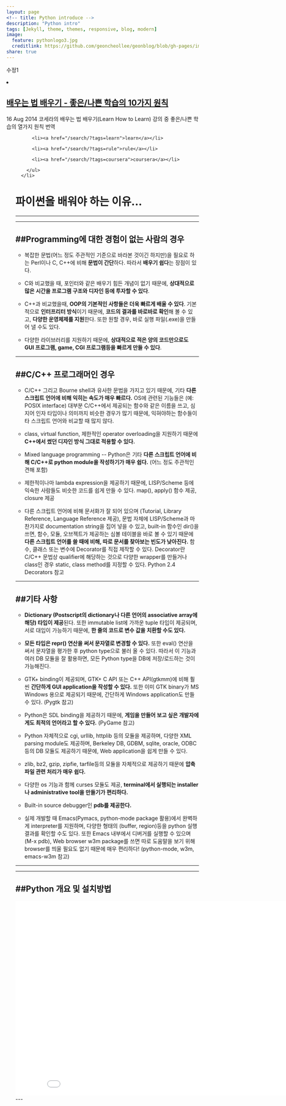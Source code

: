 ```yaml
---
layout: page
<!-- title: Python introduce -->
description: "Python intro"
tags: [Jekyll, theme, themes, responsive, blog, modern]
image:
  feature: pythonlogo3.jpg
  creditlink: https://github.com/geoncheollee/geonblog/blob/gh-pages/images/pythonlogo2.JPG
share: true
---
```


수정1

<html>
<body>
<!-- <a href="/blog/2014/08/16/rules-of-good-bad-studying/">배우는 법 배우기 - 좋은/나쁜 학습의 10가지 원칙</a> -->
<!-- 2014-11-01-Python_start.md -->
      <li>
        <h2>
          <a href="/geonblog/2014/11/01/Python_start/">배우는 법 배우기 - 좋은/나쁜 학습의 10가지 원칙</a>
        </h2>
        <p>
          <span class="date">16 Aug 2014</span>
          <span class="description">코세라의 배우는 법 배우기(Learn How to Learn) 강의 중 좋은/나쁜 학습의 열가지 원칙 번역</span>
        </p>
        <ul class="tags cf">
          
          <li><a href="/search/?tags=learn">learn</a></li>
          
          <li><a href="/search/?tags=rule">rule</a></li>
          
          <li><a href="/search/?tags=coursera">coursera</a></li>
          
        </ul>
      </li>
</body>
</html>

# 파이썬을 배워야 하는 이유...
---
---

##Programming에 대한 경험이 없는 사람의 경우
---

- 복잡한 문법(어느 정도 주관적인 기준으로 바라본 것이긴 하지만)을 필요로 하는 Perl이나 C, C++에 비해 **문법이 간단**하다. 따라서 **배우기 쉽다**는 장점이 있다.

- C와 비교했을 때, 포인터와 같은 배우기 힘든 개념이 없기 때문에, **상대적으로 많은 시간을 프로그램 구조와 디자인 등에 투자할 수 있다**.

- C++과 비교했을때, **OOP의 기본적인 사항들은 더욱 빠르게 배울 수 있다**.
  기본적으로 **인터프리터 방식**이기 때문에, **코드의 결과를 바로바로 확인**해 볼 수 있고, **다양한 운영체제를 지원**한다.      또한 원할 경우, 바로 실행 파일(.exe)을 만들어 낼 수도 있다.

- 다양한 라이브러리를 지원하기 때문에, **상대적으로 적은 양의 코드만으로도 GUI 프로그램, game, CGI 프로그램등을 빠르게 만들 수 있다**.

---

##C/C++ 프로그래머인 경우
---

- C/C++ 그리고 Bourne shell과 유사한 문법을 가지고 있기 때문에, 기타 **다른 스크립트 언어에 비해 익히는 속도가 매우 빠르다.**
OS에 관련된 기능들은 (예: POSIX interface) 대부분 C/C++에서 제공되는 함수와 같은 이름을 쓰고, 심지어 인자 타입이나 의미까지 비슷한 경우가 많기 때문에, 익혀야하는 함수들이 타 스크립트 언어와 비교할 때 많지 않다.

- class, virtual function, 제한적인 operator overloading을 지원하기 때문에 **C++에서 썼던 디자인 방식 그대로 적용할 수 있다.**

- Mixed language programming -- Python은 기타 **다른 스크립트 언어에 비해 C/C++로 python module을 작성하기가 매우 쉽다.** (어느 정도 주관적인 견해 포함)

- 제한적이나마 lambda expression을 제공하기 때문에, LISP/Scheme 등에 익숙한 사람들도 비슷한 코드를 쉽게 만들 수 있다. map(), apply() 함수 제공, closure 제공

- 다른 스크립트 언어에 비해 문서화가 잘 되어 있으며 (Tutorial, Library Reference, Language Reference 제공), 문법 자체에 LISP/Scheme과 마찬가지로 documentation string을 집어 넣을 수 있고, built-in 함수인 dir()을 쓰면, 함수, 모듈, 오브젝트가 제공하는 심볼 테이블을 바로 볼 수 있기 때문에 **다른 스크립트 언어를 쓸 때에 비해, 따로 문서를 찾아보는 빈도가 낮아진다.**
함수, 클래스 또는 변수에 Decorator를 직접 제작할 수 있다. Decorator란 C/C++ 문법상 qualifier에 해당하는 것으로 다양한 wrapper를 만들거나 class인 경우 static, class method를 지정할 수 있다. Python 2.4 Decorators 참고

---

##기타 사항
---

- **Dictionary (Postscript의 dictionary나 다른 언어의 associative array에 해당) 타입이 제공**된다. 또한 immutable list에 가까운 tuple 타입이 제공되며, 서로 대입이 가능하기 때문에, **한 줄의 코드로 변수 값을 치환할 수도 있다.**

- **모든 타입은 repr() 연산을 써서 문자열로 변경할 수 있다.** 또한 eval() 연산을 써서 문자열을 평가한 후 python type으로 불러 올 수 있다. 따라서 이 기능과 여러 DB 모듈을 잘 활용하면, 모든 Python type을 DB에 저장/로드하는 것이 가능해진다.

- GTK+ binding이 제공되며, GTK+ C API 또는 C++ API(gtkmm)에 비해 훨씬 **간단하게 GUI application을 작성할 수 있다.** 또한 이미 GTK binary가 MS Windows 용으로 제공되기 때문에, 간단하게 Windows application도 만들 수 있다. (Pygtk 참고)

- Python은 SDL binding을 제공하기 때문에, **게임을 만들어 보고 싶은 개발자에게도 최적의 언어라고 할 수 있다.** (PyGame 참고)

- Python 자체적으로 cgi, urllib, httplib 등의 모듈을 제공하며, 다양한 XML parsing module도 제공하며, Berkeley DB, GDBM, sqlite, oracle, ODBC등의 DB 모듈도 제공하기 때문에, Web application을 쉽게 만들 수 있다.

- zlib, bz2, gzip, zipfie, tarfile등의 모듈을 자체적으로 제공하기 때문에 **압축 파일 관련 처리가 매우 쉽다.**

- 다양한 os 기능과 함께 curses 모듈도 제공, **terminal에서 실행되는 installer나 administrative tool을 만들기가 편리하다.**

- Built-in source debugger인 **pdb를 제공한다.**

- 실제 개발할 때 Emacs(Pymacs, python-mode package 활용)에서 완벽하게 interpreter를 지원하며, 다양한 형태의 (buffer, region)등을 python 실행 결과를 확인할 수도 있다. 또한 Emacs 내부에서 디버거를 실행할 수 있으며(M-x pdb), Web browser w3m package를 쓰면 따로 도움말을 보기 위해 browser를 띄울 필요도 없기 때문에 매우 편리하다! (python-mode, w3m, emacs-w3m 참고)

---

---

##Python 개요 및 설치방법
---

<iframe width="854" height="510" src="//www.youtube.com/embed/obO1oUu8AK8" frameborder="0"></iframe>
---
